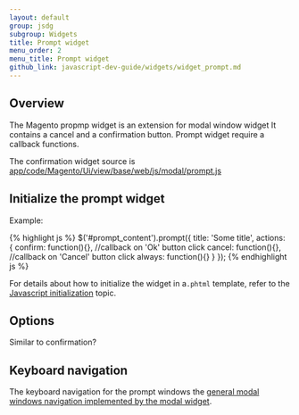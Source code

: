 ```yaml
---
layout: default
group: jsdg
subgroup: Widgets
title: Prompt widget
menu_order: 2
menu_title: Prompt widget
github_link: javascript-dev-guide/widgets/widget_prompt.md
---
```


<h2>Overview </h2>
The Magento propmp widget is an extension for modal window widget It contains a cancel and a confirmation button. Prompt widget require a callback functions.


The confirmation widget source is <a href="{{site.baseurl}}app/code/Magento/Ui/view/base/web/js/modal/prompt.js">app/code/Magento/Ui/view/base/web/js/modal/prompt.js</a>

<h2>Initialize the prompt widget</h2>

Example:

{% highlight js %}
$('#prompt_content').prompt({
    title: 'Some title',
    actions: {
        confirm: function(){}, //callback on 'Ok' button click
        cancel: function(){}, //callback on 'Cancel' button click
        always: function(){}
    }
});
{% endhighlight js %}

For details about how to initialize the widget in a`.phtml` template, refer to the <a href="{{site.gdeurl}}frontend-dev-guide/javascript/js_init.html" target="_blank">Javascript initialization</a> topic.

<h2 id="prompt_options">Options</h2>

<p class="q">Similar to confirmation?</p>

<h2 id="key_navigation">Keyboard navigation</h2>
The keyboard navigation for the prompt windows the <a href="{{site.gdeurl}}javascript-dev-guide/widgets/widget_modal.html#Keyboard navigation">general modal windows navigation implemented by the modal widget</a>.